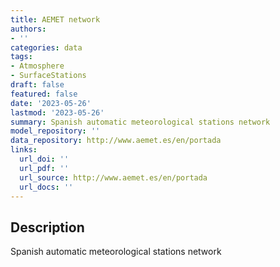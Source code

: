 ```yaml
---
title: AEMET network
authors:
- ''
categories: data
tags:
- Atmosphere
- SurfaceStations
draft: false
featured: false
date: '2023-05-26'
lastmod: '2023-05-26'
summary: Spanish automatic meteorological stations network
model_repository: ''
data_repository: http://www.aemet.es/en/portada
links:
  url_doi: ''
  url_pdf: ''
  url_source: http://www.aemet.es/en/portada
  url_docs: ''
---
```


## Description

Spanish automatic meteorological stations network


